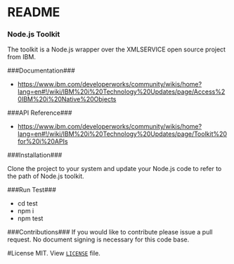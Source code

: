 # README #

### Node.js Toolkit ###
The toolkit is a Node.js wrapper over the XMLSERVICE open source project from IBM. 

###Documentation###
* https://www.ibm.com/developerworks/community/wikis/home?lang=en#!/wiki/IBM%20i%20Technology%20Updates/page/Access%20IBM%20i%20Native%20Objects

###API Reference###
* https://www.ibm.com/developerworks/community/wikis/home?lang=en#!/wiki/IBM%20i%20Technology%20Updates/page/Toolkit%20for%20i%20APIs


###Installation###

Clone the project to your system and update your Node.js code to refer to the path of Node.js toolkit.

###Run Test###

* cd test
* npm i
* npm test

###Contributions###
If you would like to contribute please issue a pull request.  No document signing is necessary for this code base.

#License
MIT.  View [`LICENSE`](https://bitbucket.org/litmis/nodejs-itoolkit/src) file.